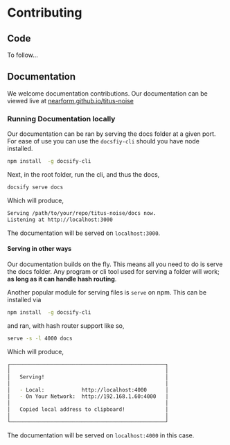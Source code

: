 # Contributing

## Code
To follow...

## Documentation
We welcome documentation contributions. Our documentation can be viewed live at [nearform.github.io/titus-noise][docs]

### Running Documentation locally
Our documentation can be ran by serving the docs folder at a given port. For ease of use you can use the `docsfiy-cli` should you have node installed.

```sh
npm install  -g docsify-cli
```

Next, in the root folder, run the cli, and thus the docs,

```sh
docsify serve docs
```

Which will produce,

```sh
Serving /path/to/your/repo/titus-noise/docs now.
Listening at http://localhost:3000
```

The documentation will be served on `localhost:3000`.

#### Serving in other ways
Our documentation builds on the fly. This means all you need to do is serve the docs folder. Any program or cli tool used for serving a folder will work; __as long as it can handle hash routing__.

Another popular module for serving files is `serve` on npm. This can be installed via

```sh
npm install  -g docsify-cli
```

and ran, with hash router support like so,

```sh
serve -s -l 4000 docs
```

Which will produce,

```sh 
┌──────────────────────────────────────────────────┐
│                                                  │
│   Serving!                                       │
│                                                  │
│   - Local:            http://localhost:4000      │
│   - On Your Network:  http://192.168.1.60:4000   │
│                                                  │
│   Copied local address to clipboard!             │
│                                                  │
└──────────────────────────────────────────────────┘
```

The documentation will be served on `localhost:4000` in this case.

[docs]:https://nearform.github.io/titus-noise
